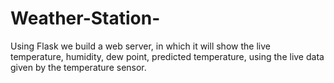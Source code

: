 # Weather-Station-
Using Flask we build a web server, in which it will show the live temperature, humidity, dew point, predicted temperature, using the live data given by the temperature sensor.
